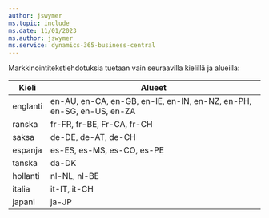 ```yaml
---
author: jswymer
ms.topic: include
ms.date: 11/01/2023
ms.author: jswymer
ms.service: dynamics-365-business-central
---
```

Markkinointitekstiehdotuksia tuetaan vain seuraavilla kielillä ja alueilla:

|Kieli|Alueet|
|-|-|
|englanti|en-AU, en-CA, en-GB, en-IE, en-IN, en-NZ, en-PH, en-SG, en-US, en-ZA|
|ranska|fr-FR, fr-BE, Fr-CA, fr-CH|
|saksa|de-DE, de-AT, de-CH|
|espanja |es-ES, es-MS, es-CO, es-PE|
|tanska|da-DK|
|hollanti|nl-NL, nl-BE|
|italia|it-IT, it-CH|
|japani|ja-JP|
